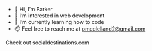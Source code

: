 - 👋 Hi, I’m Parker
- 👀 I’m interested in web development
- 🌱 I’m currently learning how to code
- 📫 Feel free to reach me at pmcclelland2@gmail.com

Check out socialdestinations.com
